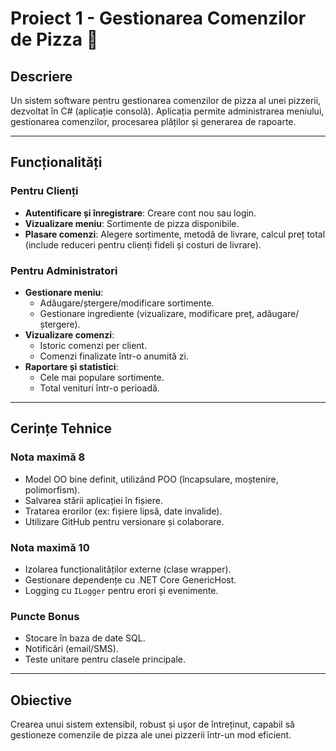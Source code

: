 # Proiect 1 - Gestionarea Comenzilor de Pizza 🍕

## Descriere  
Un sistem software pentru gestionarea comenzilor de pizza al unei pizzerii, dezvoltat în C# (aplicație consolă). Aplicația permite administrarea meniului, gestionarea comenzilor, procesarea plăților și generarea de rapoarte.

---

## Funcționalități  

### Pentru Clienți  
- **Autentificare și înregistrare**: Creare cont nou sau login.  
- **Vizualizare meniu**: Sortimente de pizza disponibile.  
- **Plasare comenzi**: Alegere sortimente, metodă de livrare, calcul preț total (include reduceri pentru clienți fideli și costuri de livrare).  

### Pentru Administratori  
- **Gestionare meniu**:  
  - Adăugare/ștergere/modificare sortimente.  
  - Gestionare ingrediente (vizualizare, modificare preț, adăugare/ștergere).  
- **Vizualizare comenzi**:  
  - Istoric comenzi per client.  
  - Comenzi finalizate într-o anumită zi.  
- **Raportare și statistici**:  
  - Cele mai populare sortimente.  
  - Total venituri într-o perioadă.  

---

## Cerințe Tehnice  

### Nota maximă 8  
- Model OO bine definit, utilizând POO (încapsulare, moștenire, polimorfism).  
- Salvarea stării aplicației în fișiere.  
- Tratarea erorilor (ex: fișiere lipsă, date invalide).  
- Utilizare GitHub pentru versionare și colaborare.  

### Nota maximă 10  
- Izolarea funcționalităților externe (clase wrapper).  
- Gestionare dependențe cu .NET Core GenericHost.  
- Logging cu `ILogger` pentru erori și evenimente.  

### Puncte Bonus  
- Stocare în baza de date SQL.  
- Notificări (email/SMS).  
- Teste unitare pentru clasele principale.  

---

## Obiective  
Crearea unui sistem extensibil, robust și ușor de întreținut, capabil să gestioneze comenzile de pizza ale unei pizzerii într-un mod eficient.

